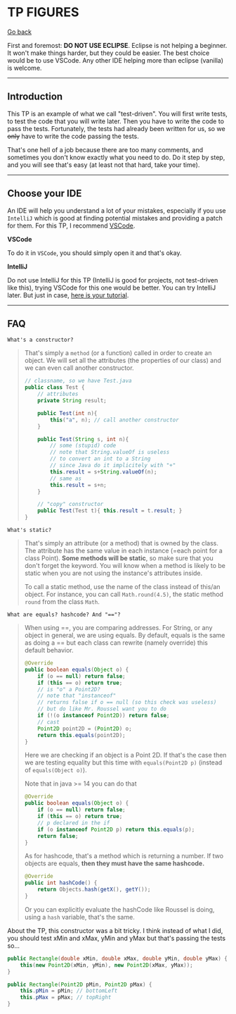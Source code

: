 # TP FIGURES

[Go back](..)

First and foremost: **DO NOT USE ECLIPSE**. Eclipse is not helping a beginner. It won't make things harder, but they could be easier. The best choice would be to use VSCode. Any other IDE helping more than eclipse (vanilla) is welcome.

<hr class="sr">

## Introduction

This TP is an example of what we call "test-driven". You will first write tests, to test the code that you will write later. Then you have to write the code to pass the tests. Fortunately, the tests had already been written for us, so we <s>only</s> have to write the code passing the tests.

That's one hell of a job because there are too many comments, and sometimes you don't know exactly what you need to do. Do it step by step, and you will see that's easy (at least not that hard, take your time).

<hr class="sl">

## Choose your IDE

An IDE will help you understand a lot of your mistakes, especially if you use ``IntelliJ`` which is good at finding potential mistakes and providing a patch for them. For this TP, I recommend [VSCode](https://code.visualstudio.com/).

**VSCode**

To do it in ``VSCode``, you should simply open it and that's okay.

**IntelliJ**

Do not use IntelliJ for this TP (IntelliJ is good for projects, not test-driven like this), trying VSCode for this one would be better. You can try IntelliJ later. But just in case, [here is your tutorial](idea.md).

<hr class="sr">

## FAQ

``What's a constructor?``

<blockquote class="spoiler">
That's simply a <code>method</code> (or a function) called in order to create an object. We will set all the attributes (the properties of our class) and we can even call another constructor. 

```java
// classname, so we have Test.java
public class Test {
    // attributes
    private String result;

    public Test(int n){
        this("a", n); // call another constructor
    }

    public Test(String s, int n){
        // some (stupid) code
        // note that String.valueOf is useless
        // to convert an int to a String
        // since Java do it implicitely with "+"
        this.result = s+String.valueOf(n);
        // same as
        this.result = s+n;
    }

    // "copy" constructor
    public Test(Test t){ this.result = t.result; }
}
```
</blockquote>

``What's static?``

<blockquote class="spoiler">

That's simply an attribute (or a method) that is owned by the class. The attribute has the same value in each instance  (=each point for a class Point). <b>Some methods will be static</b>, so make sure that you don't forget the keyword. You will know when a method is likely to be static when you are not using the instance's attributes inside.

To call a static method, use the name of the class instead of this/an object. For instance, you can call ``Math.round(4.5)``, the static method `round` from the class `Math`.
</blockquote>

``What are equals? hashcode? And "=="?``

<blockquote class="spoiler">
When using ==, you are comparing addresses. For String, or any object in general, we are using equals. By default, equals is the same as doing a == but each class can rewrite (namely override) this default behavior.

```java
@Override
public boolean equals(Object o) {
    if (o == null) return false;
    if (this == o) return true;
    // is "o" a Point2D? 
    // note that "instanceof"
    // returns false if o == null (so this check was useless)
    // but do like Mr. Roussel want you to do
    if (!(o instanceof Point2D)) return false;
    // cast
    Point2D point2D = (Point2D) o;
    return this.equals(point2D);
}
```

Here we are checking if an object is a Point 2D. If that's the case then we are testing equality but this time with ``equals(Point2D p)`` (instead of `equals(Object o)`).

Note that in java >= 14 you can do that

```java
@Override
public boolean equals(Object o) {
    if (o == null) return false;
    if (this == o) return true;
    // p declared in the if
    if (o instanceof Point2D p) return this.equals(p);
	return false;
}
```

As for hashcode, that's a method which is returning a number. If two objects are equals, **then they must have the same hashcode.**

```java
@Override
public int hashCode() {
    return Objects.hash(getX(), getY());
}
```

Or you can explicitly evaluate the hashCode like Roussel is doing, using a `hash` variable, that's the same.
</blockquote>

About the TP, this constructor was a bit tricky. I think instead of what I did, you should test xMin and xMax, yMin and yMax but that's passing the tests so...

```java
public Rectangle(double xMin, double xMax, double yMin, double yMax) {
    this(new Point2D(xMin, yMin), new Point2D(xMax, yMax));
}

public Rectangle(Point2D pMin, Point2D pMax) {
    this.pMin = pMin; // bottomLeft
    this.pMax = pMax; // topRight
}
```